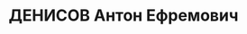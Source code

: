 ---
title: ДЕНИСОВ Антон Ефремович
description: '1904, смт Фащівка Антрацитівського р-ну, росіянин, член ВКП(б), освіта
  початкова, прож.: смт Фащівка, голова колгоспу «Червоний Ворошилов»

  Військовою колегією Верховного суду СРСР 2 січня 1938 р. засуджений до 10 р. позбавлення
  волі.

  Реабілітований у 1963 р.'
---
